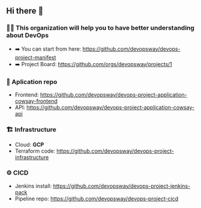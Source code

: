 ## Hi there 👋
### 🙋‍♀️ This organization will help you to have better understanding about DevOps
- ➡️ You can start from here: https://github.com/devopsway/devops-project-manifest
- ➡️ Project Board: https://github.com/orgs/devopsway/projects/1

### 🧱 Aplication repo
- Frontend: https://github.com/devopsway/devops-project-application-cowsay-frontend
- API: https://github.com/devopsway/devops-project-application-cowsay-api
### 🏗️ Infrastructure
- Cloud: **GCP**
- Terraform code: https://github.com/devopsway/devops-project-infrastructure
### ⚙️ CICD
- Jenkins install: https://github.com/devopsway/devops-project-jenkins-pack
- Pipeline repo: https://github.com/devopsway/devops-project-cicd
<!--

**Here are some ideas to get you started:**

🙋‍♀️ A short introduction - what is your organization all about?
🌈 Contribution guidelines - how can the community get involved?
👩‍💻 Useful resources - where can the community find your docs? Is there anything else the community should know?
🍿 Fun facts - what does your team eat for breakfast?
🧙 Remember, you can do mighty things with the power of [Markdown](https://docs.github.com/github/writing-on-github/getting-started-with-writing-and-formatting-on-github/basic-writing-and-formatting-syntax)
-->
